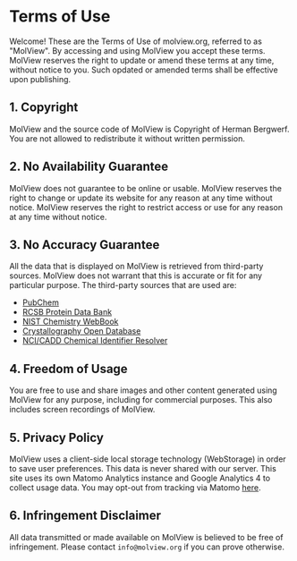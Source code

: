 Terms of Use
============
Welcome! These are the Terms of Use of molview.org, referred to as "MolView". By
accessing and using MolView you accept these terms. MolView reserves the right
to update or amend these terms at any time, without notice to you. Such opdated
or amended terms shall be effective upon publishing.

## 1. Copyright

MolView and the source code of MolView is Copyright of Herman Bergwerf. You are
not allowed to redistribute it without written permission.

## 2. No Availability Guarantee

MolView does not guarantee to be online or usable. MolView reserves the right to
change or update its website for any reason at any time without notice. MolView
reserves the right to restrict access or use for any reason at any time without
notice.

## 3. No Accuracy Guarantee

All the data that is displayed on MolView is retrieved from third-party sources.
MolView does not warrant that this is accurate or fit for any particular
purpose. The third-party sources that are used are:

- [PubChem](https://pubchem.ncbi.nlm.nih.gov/pug_rest/PUG_REST.html)
- [RCSB Protein Data Bank](http://www.rcsb.org/pdb/software/rest.do)
- [NIST Chemistry WebBook](http://webbook.nist.gov/chemistry)
- [Crystallography Open Database](http://www.crystallography.net/)
- [NCI/CADD Chemical Identifier Resolver](http://cactus.nci.nih.gov/chemical/structure)

## 4. Freedom of Usage

You are free to use and share images and other content generated using MolView
for any purpose, including for commercial purposes. This also includes screen
recordings of MolView.

## 5. Privacy Policy

MolView uses a client-side local storage technology (WebStorage) in order to
save user preferences. This data is never shared with our server. This site uses
its own Matomo Analytics instance and Google Analytics 4 to collect usage data.
You may opt-out from tracking via Matomo
[here](https://analytics.molview.org/index.php?module=CoreAdminHome&action=optOut&language=en).

## 6. Infringement Disclaimer

All data transmitted or made available on MolView is believed to be free of
infringement. Please contact `info@molview.org` if you can prove otherwise.
